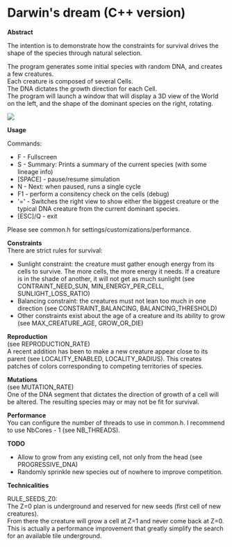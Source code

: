 Darwin's dream (C++ version)
=================

<b>Abstract</b><br/>

The intention is to demonstrate how the constraints for survival drives the shape of the species through natural selection.

The program generates some initial species with random DNA, and creates a few creatures.<br/>
Each creature is composed of several Cells.<br/>
The DNA dictates the growth direction for each Cell.<br/>
The program will launch a window that will display a 3D view of the World on the left, and the shape of the dominant species on the right, rotating.

![](https://raw.github.com/benji/darwins-dream-cpp/master/docs/screenshot-3.png)

<b>Usage</b><br/>

Commands:
  * F - Fullscreen
  * S - Summary: Prints a summary of the current species (with some lineage info)
  * [SPACE] - pause/resume simulation
  * N - Next: when paused, runs a single cycle
  * F1 - perform a consitency check on the cells (debug)
  * '=' - Switches the right view to show either the biggest creature or the typical DNA creature from the current dominant species.
  * [ESC]/Q - exit

Please see common.h for settings/customizations/performance.

<b>Constraints</b><br/>
There are strict rules for survival:
  * Sunlight constraint: the creature must gather enough energy from its cells to survive. The more cells, the more energy it needs. If a creature is in the shade of another, it will not get as much sunlight (see CONTRAINT_NEED_SUN, MIN_ENERGY_PER_CELL, SUNLIGHT_LOSS_RATIO)
  * Balancing constraint: the creatures must not lean too much in one direction (see CONSTRAINT_BALANCING, BALANCING_THRESHOLD)
  * Other constraints exist about the age of a creature and its ability to grow (see MAX_CREATURE_AGE, GROW_OR_DIE)

<b>Reproduction</b><br/>
(see REPRODUCTION_RATE)<br/>
A recent addition has been to make a new creature appear close to its parent (see LOCALITY_ENABLED, LOCALITY_RADIUS). This creates patches of colors corresponding to competing territories of species.

<b>Mutations</b><br/>
(see MUTATION_RATE)<br/>
One of the DNA segment that dictates the direction of growth of a cell will be altered. The resulting species may or may not be fit for survival.

<b>Performance</b><br/>
You can configure the number of threads to use in common.h. I recommend to use NbCores - 1 (see NB_THREADS).

<b>TODO</b><br/>
- Allow to grow from any existing cell, not only from the head (see PROGRESSIVE_DNA)
- Randomly sprinkle new species out of nowhere to improve competition.

<b>Technicalities</b><br/>

RULE_SEEDS_Z0:<br/>
The Z=0 plan is underground and reserved for new seeds (first cell of new creatures).<br/>
From there the creature will grow a cell at Z=1 and never come back at Z=0.<br/>
This is actually a performance improvement that greatly simplify the search for an available tile underground.
